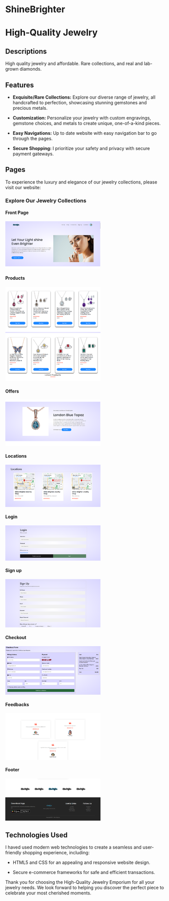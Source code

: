 # ShineBrighter

# High-Quality Jewelry

## Descriptions
High quality jewelry and affordable. Rare collections, and real and lab-grown diamonds.

## Features
- **Exquisite/Rare Collections:** Explore our diverse range of jewelry, all handcrafted to perfection, showcasing stunning gemstones and precious metals.

- **Customization:** Personalize your jewelry with custom engravings, gemstone choices, and metals to create unique, one-of-a-kind pieces.

- **Easy Navigations:** Up to date website with easy navigation bar to go through the pages.

- **Secure Shopping:** I prioritize your safety and privacy with secure payment gateways.

## Pages
To experience the luxury and elegance of our jewelry collections, please visit our website:


### Explore Our Jewelry Collections
#### Front Page
<img
  src="/READMEimages/front page.png"
  alt="Alt text"
  title="Optional title"
  style="display: inline-block; margin: 0 auto; max-width: 300px">
  #### Products
  <img
  src="/READMEimages/products1.png"
  alt="Alt text"
  title="Optional title"
  style="display: inline-block; margin: 0 auto; max-width: 300px">
   <img
  src="/READMEimages/product2.png"
  alt="Alt text"
  title="Optional title"
  style="display: inline-block; margin: 0 auto; max-width: 300px">
  #### Offers
   <img
  src="/READMEimages/offer piece.png"
  alt="Alt text"
  title="Optional title"
  style="display: inline-block; margin: 0 auto; max-width: 300px">
  #### Locations
 <img
  src="/READMEimages/locations.png"
  alt="Alt text"
  title="Optional title"
  style="display: inline-block; margin: 0 auto; max-width: 300px">
  #### Login
<img
  src="/READMEimages/login.png"
  alt="Alt text"
  title="Optional title"
  style="display: inline-block; margin: 0 auto; max-width: 300px">
  #### Sign up
<img
  src="/READMEimages/sign up.png"
  alt="Alt text"
  title="Optional title"
  style="display: inline-block; margin: 0 auto; max-width: 300px">
#### Checkout
<img
  src="/READMEimages/checkout page pay.png"
  alt="Alt text"
  title="Optional title"
  style="display: inline-block; margin: 0 auto; max-width: 300px">
  #### Feedbacks
  <img
  src="/READMEimages/testimonal.png"
  alt="Alt text"
  title="Optional title"
  style="display: inline-block; margin: 0 auto; max-width: 300px">
  #### Footer
<img
  src="/READMEimages/footer.png"
  alt="Alt text"
  title="Optional title"
  style="display: inline-block; margin: 0 auto; max-width: 300px">





## Technologies Used
I haved used modern web technologies to create a seamless and user-friendly shopping experience, including:

- HTML5 and CSS for an appealing and responsive website design.

- Secure e-commerce frameworks for safe and efficient transactions.




Thank you for choosing the High-Quality Jewelry Emporium for all your jewelry needs. We look forward to helping you discover the perfect piece to celebrate your most cherished moments.